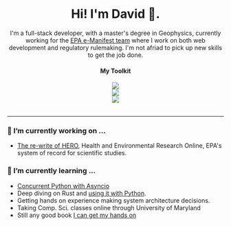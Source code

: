 <!-- Title -->
<h1 align='center'>
  Hi! I'm David 👋.
</h1>

<div align='center'>
  <p>I'm a full-stack developer, with a master's degree in Geophysics, currently working for the <a href="https://epa.gov/e-manifest">EPA e-Manifest team</a> where I work on both web development and regulatory rulemaking. I'm not afriad to pick up new skills to get the job done.</p>
</div>


 
<h4 align='center'>
  My Toolkit
</h4>  
<div align="center" valign="top">
  <a href="https://skillicons.dev">
    <img src="https://skillicons.dev/icons?i=bash,go,python,rust,js,ts,html,css" />
  </a>
  <br>
  <a href="https://skillicons.dev">
    <img src="https://skillicons.dev/icons?i=react,redux,django,postgres,vite,vitest" />
  </a>
  <br>
  <a href="https://skillicons.dev">
    <img src="https://skillicons.dev/icons?i=git,github,githubactions,kubernetes,gcp,aws,docker,vim,linux,terraform" />
  </a>
</div><br>


---

### 🔭 I’m currently working on ...

  - [The re-write of HERO](https://heronetnext.epa.gov/), Health and Environmental Research Online, EPA's system of record for scientific studies.

### 🌱 I’m currently learning ...
  
  - [Concurrent Python with Asyncio]([url](https://www.goodreads.com/book/show/57553043-python-concurrency-with-asyncio))
  - Deep diving on Rust and [using it with Python]([url](https://pyo3.rs)).
  - Getting hands on experience making system architecture decisions.
  - Taking Comp. Sci. classes online through University of Maryland
  - Still any good book [I can get my hands on](https://github.com/dpgraham4401/dpgraham4401/blob/main/my_ultimate_reading_list.md)
